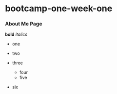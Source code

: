 # bootcamp-one-week-one

### About Me Page   

**bold**
_italics_

- one 
- two
- three
    - four 
    - five

- six



